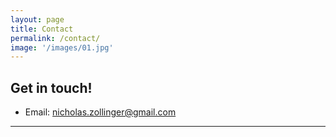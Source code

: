 ```yaml
---
layout: page
title: Contact
permalink: /contact/
image: '/images/01.jpg'
---
```


## Get in touch!
- Email: nicholas.zollinger@gmail.com

***
